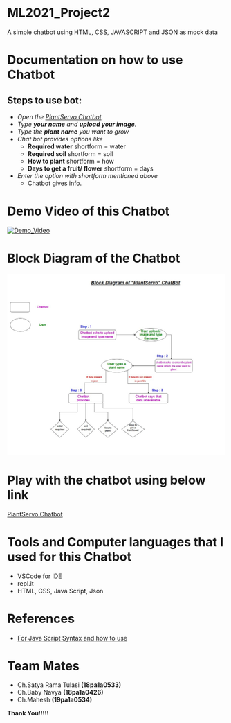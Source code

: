 # ML2021_Project2
A simple chatbot using HTML, CSS, JAVASCRIPT and JSON as mock data

# Documentation on how to use Chatbot
## Steps to use bot:
- *Open the [PlantServo Chatbot](https://trickysecondhandfactor.tulasi533.repl.co).*
- *Type **your name** and **upload your image**.*
- *Type the **plant name** you want to grow*
- *Chat bot provides options like*
  - **Required water** shortform = water
  - **Required soil** shortform = soil
  - **How to plant** shortform = how
  - **Days to get a fruit/ flower** shortform = days
- *Enter the option with shortform mentioned above*
  - Chatbot gives info.
  
# Demo Video of this Chatbot
[![Demo_Video](https://img.youtube.com/vi/PRbsUTQsbME/0.jpg)](https://www.youtube.com/watch?v=PRbsUTQsbME)

# Block Diagram of the Chatbot
![](L7_chatbot_block_dig.jpg)

# Play with the chatbot using below link
[PlantServo Chatbot](https://trickysecondhandfactor.tulasi533.repl.co)

# Tools and Computer languages that I used for this Chatbot
- VSCode for IDE
- repl.it
- HTML, CSS, Java Script, Json

# References
- [For Java Script Syntax and how to use](https://www.w3schools.com/js/DEFAULT.asp)

# Team Mates 
- Ch.Satya Rama Tulasi **(18pa1a0533)**
- Ch.Baby Navya **(18pa1a0426)**
- Ch.Mahesh **(19pa1a0534)**

**Thank You!!!!!**
